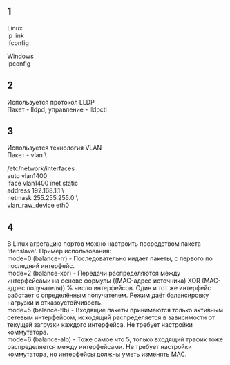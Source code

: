 ## 1
Linux \
ip link \
ifconfig

Windows \
ipconfig

## 2
Используется протокол LLDP \
Пакет - lldpd, управление - lldpctl

## 3
Используется технология VLAN \
Пакет - vlan \

/etc/network/interfaces \
    auto vlan1400 \
    iface vlan1400 inet static \
        address 192.168.1.1 \       
        netmask 255.255.255.0 \        
        vlan_raw_device eth0

## 4
В Linux агрегацию портов можно настроить посредством пакета 'ifenslave'. Пример использования: \
    mode=0 (balance-rr)  - Последовательно кидает пакеты, с первого по последний интерфейс. \
    mode=2 (balance-xor) - Передачи распределяются между интерфейсами на основе формулы ((MAC-адрес источника) XOR (MAC-адрес получателя)) % число интерфейсов. Один и тот же интерфейс работает с определённым получателем. Режим даёт балансировку нагрузки и отказоустойчивость. \
    mode=5 (balance-tlb) - Входящие пакеты принимаются только активным сетевым интерфейсом, исходящий распределяется в зависимости от текущей загрузки каждого интерфейса. Не требует настройки коммутатора. \
    mode=6 (balance-alb) - Тоже самое что 5, только входящий трафик тоже распределяется между интерфейсами. Не требует настройки коммутатора, но интерфейсы должны уметь изменять MAC. 


